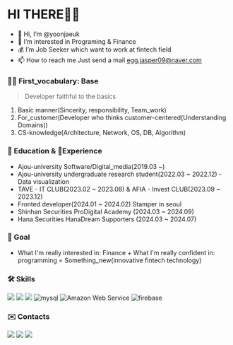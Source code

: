 # HI THERE👨👩

- 👋 Hi, I’m @yoonjaeuk
- 👀 I’m interested in Programing & Finance
- 💰 I’m Job Seeker which want to work at fintech field
- 📫 How to reach me Just send a mail <egg.jasper09@naver.com>

### 🤟🏻 First_vocabulary: Base
> Developer faithful to the basics

1. Basic manner(Sincerity, responsibility, Team_work)
2. For_customer(Developer who thinks customer-centered(Understanding Domains))
3. CS-knowledge(Architecture, Network, OS, DB, Algorithm)

### 📕 Education & 💼Experience
- Ajou-university Software/Digital_media(2019.03 ~)
- Ajou-university undergraduate research student(2022.03 ~ 2022.12) - Data visualization
- TAVE - IT CLUB(2023.02 ~ 2023.08) & AFIA - Invest CLUB(2023.09 ~ 2023.12)
- Fronted developer(2024.01 ~ 2024.02) Stamper in seoul
- Shinhan Securities ProDigital Academy (2024.03 ~ 2024.09)
- Hana Securities HanaDream Supporters (2024.03 ~ 2024.07)

### 🚩 Goal
- What I'm really interested in: Finance + What I'm really confident in: programming = Something_new(innovative fintech technology)

### 🛠 Skills
<p align="left">
<img src="https://img.shields.io/badge/spring-6DB33F?style=for-the-badge&logo=spring&logoColor=white"> <!-- spring -->
<img src="https://img.shields.io/badge/python-3776AB?style=for-the-badge&logo=python&logoColor=white"> <!-- python -->
<img src="https://img.shields.io/badge/node.js-339933?style=for-the-badge&logo=Node.js&logoColor=white"> <!-- node.js -->
<img alt="mysql" src="https://img.shields.io/badge/mysql-4479A1.svg?&style=for-the-badge&logo=mysql&logoColor=white"> <!-- mysql -->
<img alt="Amazon Web Service" src="https://img.shields.io/badge/Amazon Web Service-232F3E.svg?&style=for-the-badge&logo=Amazon Web Service&logoColor=white"> <!-- Amazon Web Service -->
<img alt="firebase" src="https://img.shields.io/badge/firebase-FFCA28.svg?&style=for-the-badge&logo=firebase&logoColor=white"> <!-- firebase -->

</p>

### ✉️ Contacts
<p align="left">
<a href="https://www.instagram.com/j___uk/"><img src="https://img.shields.io/badge/instagram-E4405F?style=flat-square&logo=instagram&logoColor=white&link=https://www.instagram.com/j___uk/"/></a> 
<a href="mailto:jasper09@ajou.ac.kr"><img src="https://img.shields.io/badge/gmail-EA4335?style=flat-square&logo=gmail&logoColor=white&link=mailto:jasper09@ajou.ac.kr"/></a>  
<a href="https://velog.io/@jasper09"><img src="https://img.shields.io/badge/velog-20C997?style=flat-square&logo=velog&logoColor=white&link=https://velog.io/@jasper09/"/></a>   
</p>
